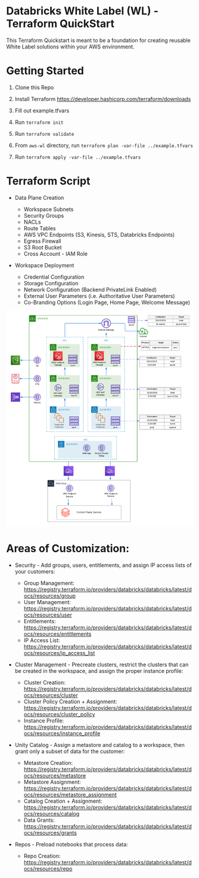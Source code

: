 # Databricks White Label (WL) - Terraform QuickStart

This Terraform Quickstart is meant to be a foundation for creating reusable White Label solutions within your AWS environment.

# Getting Started

1. Clone this Repo 

2. Install Terraform
https://developer.hashicorp.com/terraform/downloads

3. Fill out example.tfvars

4. Run `terraform init`

5. Run `terraform validate`

6. From `aws-wl` directory, run `terraform plan -var-file ../example.tfvars`

7. Run `terraform apply -var-file ../example.tfvars`

# Terraform Script

- Data Plane Creation
    - Workspace Subnets
    - Security Groups
    - NACLs
    - Route Tables
    - AWS VPC Endpoints (S3, Kinesis, STS, Databricks Endpoints)
    - Egress Firewall
    - S3 Root Bucket
    - Cross Account - IAM Role

- Workspace Deployment
    - Credential Configuration
    - Storage Configuration
    - Network Configuration (Backend PrivateLink Enabled)
    - External User Parameters (i.e. Authoritative User Parameters)
    - Co-Branding Options (Login Page, Home Page, Welcome Message)

![Architecture Diagram](https://github.com/JDBraun/wl-terraform-quickstart/blob/main/img/White%20Label%20-%20Network%20Topology.png)

# Areas of Customization:

- Security - Add groups, users, entitlements, and assign IP access lists of your customers:
    - Group Management: https://registry.terraform.io/providers/databricks/databricks/latest/docs/resources/group
    - User Management: https://registry.terraform.io/providers/databricks/databricks/latest/docs/resources/user
    - Entitlements: https://registry.terraform.io/providers/databricks/databricks/latest/docs/resources/entitlements
    - IP Access List: https://registry.terraform.io/providers/databricks/databricks/latest/docs/resources/ip_access_list

- Cluster Management - Precreate clusters, restrict the clusters that can be created in the workspace, and assign the proper instance profile: 
    - Cluster Creation: https://registry.terraform.io/providers/databricks/databricks/latest/docs/resources/cluster
    - Cluster Policy Creation + Assignment: https://registry.terraform.io/providers/databricks/databricks/latest/docs/resources/cluster_policy
    - Instance Profile: https://registry.terraform.io/providers/databricks/databricks/latest/docs/resources/instance_profile

- Unity Catalog - Assign a metastore and catalog to a workspace, then grant only a subset of data for the customer:
    - Metastore Creation: https://registry.terraform.io/providers/databricks/databricks/latest/docs/resources/metastore
    - Metastore Assignment: https://registry.terraform.io/providers/databricks/databricks/latest/docs/resources/metastore_assignment
    - Catalog Creation + Assignment: https://registry.terraform.io/providers/databricks/databricks/latest/docs/resources/catalog
    - Data Grants: https://registry.terraform.io/providers/databricks/databricks/latest/docs/resources/grants

- Repos - Preload notebooks that process data: 
    - Repo Creation: https://registry.terraform.io/providers/databricks/databricks/latest/docs/resources/repo
